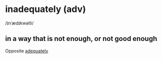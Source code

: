 # inadequately (adv)

/ɪnˈædɪkwətli/

## in a way that is not enough, or not good enough

Opposite [adequately](adequately-adv.md#in-a-way-that-is-enough-in-quantity-or-good-enough-in-quality-for-a-particular-purpose-or-need)